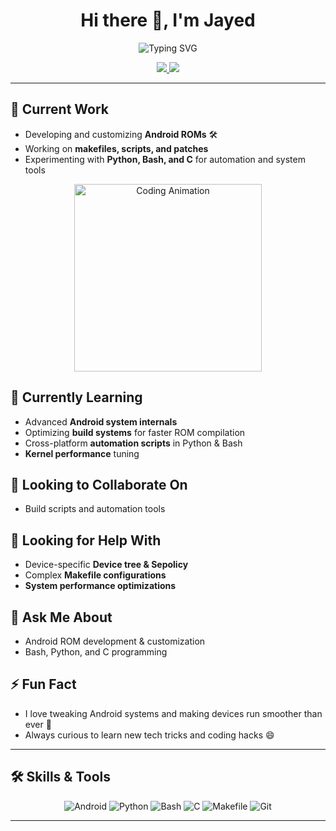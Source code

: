 <h1 align="center">Hi there 👋, I'm Jayed</h1>

<p align="center">
  <picture>
    <!-- Dark mode -->
    <source media="(prefers-color-scheme: dark)" srcset="https://readme-typing-svg.herokuapp.com?font=Fira+Code&size=25&pause=1000&color=FFFFFF&background=00000000&width=500&lines=Custom+ROM+Developer;Code+Explorer" />
    <!-- Light mode -->
    <source media="(prefers-color-scheme: light)" srcset="https://readme-typing-svg.herokuapp.com?font=Fira+Code&size=25&pause=1000&color=000000&background=00000000&width=500&lines=Custom+ROM+Developer;Code+Explorer" />
    <!-- Fallback -->
    <img src="https://readme-typing-svg.herokuapp.com?font=Fira+Code&size=25&pause=1000&color=00F7FF&background=00000000&width=500&lines=Custom+ROM+Developer;Code+Explorer" alt="Typing SVG" />
  </picture>
</p>

<p align="center">
  <a href="https://t.me/Jayedkhan70" target="_blank">
    <img src="https://img.shields.io/badge/Telegram-Contact-blue?style=for-the-badge&logo=telegram" />
  </a>
  <a href="https://github.com/Jayedkhan800" target="_blank">
    <img src="https://img.shields.io/badge/GitHub-Follow-black?style=for-the-badge&logo=github" />
  </a>
</p>

---

## 🔭 Current Work
- Developing and customizing **Android ROMs** 🛠️  
- Working on **makefiles, scripts, and patches**  
- Experimenting with **Python, Bash, and C** for automation and system tools
  
<p align="center">
  <!-- Developer coding animation -->
  <img src="https://media.giphy.com/media/qgQUggAC3Pfv687qPC/giphy.gif" width="300" alt="Coding Animation"/>
</p>

## 🌱 Currently Learning
- Advanced **Android system internals**  
- Optimizing **build systems** for faster ROM compilation  
- Cross-platform **automation scripts** in Python & Bash  
- **Kernel performance** tuning  

## 👯 Looking to Collaborate On
- Build scripts and automation tools  

## 🤔 Looking for Help With
- Device-specific **Device tree & Sepolicy**  
- Complex **Makefile configurations**  
- **System performance optimizations**  

## 💬 Ask Me About
- Android ROM development & customization  
- Bash, Python, and C programming  

## ⚡ Fun Fact
- I love tweaking Android systems and making devices run smoother than ever 🚀  
- Always curious to learn new tech tricks and coding hacks 😄  

---

## 🛠️ Skills & Tools
<p align="center">
  <img alt="Android" src="https://img.shields.io/badge/Android-3DDC84?style=for-the-badge&logo=android&logoColor=white"/>
  <img alt="Python" src="https://img.shields.io/badge/Python-3776AB?style=for-the-badge&logo=python&logoColor=white"/>
  <img alt="Bash" src="https://img.shields.io/badge/Bash-4EAA25?style=for-the-badge&logo=gnu-bash&logoColor=white"/>
  <img alt="C" src="https://img.shields.io/badge/C-00599C?style=for-the-badge&logo=c&logoColor=white"/>
  <img alt="Makefile" src="https://img.shields.io/badge/Makefile-000000?style=for-the-badge&logo=make&logoColor=white"/>
  <img alt="Git" src="https://img.shields.io/badge/Git-F05032?style=for-the-badge&logo=git&logoColor=white"/>
</p>

---

